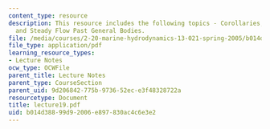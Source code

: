 ```yaml
---
content_type: resource
description: This resource includes the following topics - Corollaries, Model Testing,
  and Steady Flow Past General Bodies.
file: /media/courses/2-20-marine-hydrodynamics-13-021-spring-2005/b014d38899d92006e897830ac4c6e3e2_lecture19.pdf
file_type: application/pdf
learning_resource_types:
- Lecture Notes
ocw_type: OCWFile
parent_title: Lecture Notes
parent_type: CourseSection
parent_uid: 9d206842-775b-9736-52ec-e3f48328722a
resourcetype: Document
title: lecture19.pdf
uid: b014d388-99d9-2006-e897-830ac4c6e3e2
---
```

